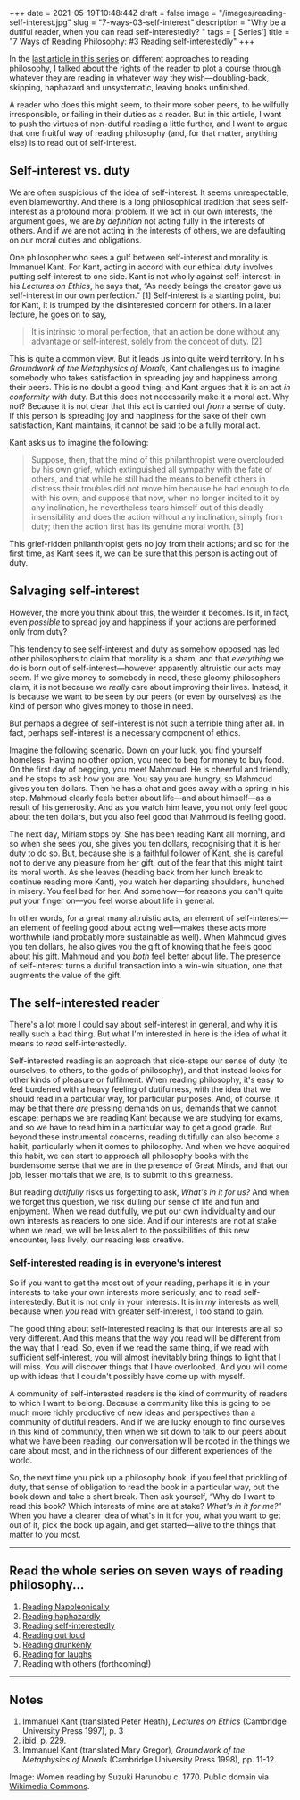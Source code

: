 +++
date = 2021-05-19T10:48:44Z
draft = false
image = "/images/reading-self-interest.jpg"
slug = "7-ways-03-self-interest"
description = "Why be a dutiful reader, when you can read self-interestedly? "
tags = ['Series']
title = "7 Ways of Reading Philosophy: #3 Reading self-interestedly"
+++


In the [last article in this series](/7-ways-02-haphazardly/) on different approaches to reading philosophy, I talked about the rights of the reader to plot a course through whatever they are reading in whatever way they wish—doubling-back, skipping, haphazard and unsystematic, leaving books unfinished.

A reader who does this might seem, to their more sober peers, to be wilfully irresponsible, or failing in their duties as a reader. But in this article, I want to push the virtues of non-dutiful reading a little further, and I want to argue that one fruitful way of reading philosophy (and, for that matter, anything else) is to read out of self-interest.

## Self-interest vs. duty

We are often suspicious of the idea of self-interest. It seems unrespectable, even blameworthy. And there is a long philosophical tradition that sees self-interest as a profound moral problem. If we act in our own interests, the argument goes, we are _by definition_ not acting fully in the interests of others. And if we are not acting in the interests of others, we are defaulting on our moral duties and obligations.

One philosopher who sees a gulf between self-interest and morality is Immanuel Kant. For Kant, acting in accord with our ethical duty involves putting self-interest to one side. Kant is not wholly against self-interest: in his _Lectures on Ethics_, he says that, “As needy beings the creator gave us self-interest in our own perfection.” [1] Self-interest is a starting point, but for Kant, it is trumped by the disinterested concern for others. In a later lecture, he goes on to say,

> It is intrinsic to moral perfection, that an action be done without any advantage or self-interest, solely from the concept of duty. [2]

This is quite a common view. But it leads us into quite weird territory. In his _Groundwork of the Metaphysics of Morals_, Kant challenges us to imagine somebody who takes satisfaction in spreading joy and happiness among their peers. This is no doubt a good thing; and Kant argues that it is an act _in conformity with_ duty. But this does not necessarily make it a moral act. Why not? Because it is not clear that this act is carried out _from_ a sense of duty. If this person is spreading joy and happiness for the sake of their own satisfaction, Kant maintains, it cannot be said to be a fully moral act.

Kant asks us to imagine the following:

> Suppose, then, that the mind of this philanthropist were overclouded by his own grief, which extinguished all sympathy with the fate of others, and that while he still had the means to benefit others in distress their troubles did not move him because he had enough to do with his own; and suppose that now, when no longer incited to it by any inclination, he nevertheless tears himself out of this deadly insensibility and does the action without any inclination, simply from duty; then the action first has its genuine moral worth. [3]

This grief-ridden philanthropist gets no joy from their actions; and so for the first time, as Kant sees it, we can be sure that this person is acting out of duty.

## Salvaging self-interest

However, the more you think about this, the weirder it becomes. Is it, in fact, even _possible_ to spread joy and happiness if your actions are performed only from duty?

This tendency to see self-interest and duty as somehow opposed has led other philosophers to claim that morality is a sham, and that _everything_ we do is born out of self-interest—however apparently altruistic our acts may seem. If we give money to somebody in need, these gloomy philosophers claim, it is not because we _really_ care about improving their lives. Instead, it is because we want to be seen by our peers (or even by ourselves) as the kind of person who gives money to those in need.

But perhaps a degree of self-interest is not such a terrible thing after all. In fact, perhaps self-interest is a necessary component of ethics.

Imagine the following scenario. Down on your luck, you find yourself homeless. Having no other option, you need to beg for money to buy food. On the first day of begging, you meet Mahmoud. He is cheerful and friendly, and he stops to ask how you are. You say you are hungry, so Mahmoud gives you ten dollars. Then he has a chat and goes away with a spring in his step. Mahmoud clearly feels better about life—and about himself—as a result of his generosity. And as you watch him leave, you not only feel good about the ten dollars, but you also feel good that Mahmoud is feeling good.

The next day, Miriam stops by. She has been reading Kant all morning, and so when she sees you, she gives you ten dollars, recognising that it is her duty to do so. But, because she is a faithful follower of Kant, she is careful not to derive any pleasure from her gift, out of the fear that this might taint its moral worth. As she leaves (heading back from her lunch break to continue reading more Kant), you watch her departing shoulders, hunched in misery. You feel bad for her. And somehow—for reasons you can't quite put your finger on—you feel worse about life in general.

In other words, for a great many altruistic acts, an element of self-interest—an element of feeling good about acting well—makes these acts more worthwhile (and probably more sustainable as well). When Mahmoud gives you ten dollars, he also gives you the gift of knowing that he feels good about his gift. Mahmoud and you _both_ feel better about life. The presence of self-interest turns a dutiful transaction into a win-win situation, one that augments the value of the gift.

## The self-interested reader

There's a lot more I could say about self-interest in general, and why it is really such a bad thing. But what I'm interested in here is the idea of what it means to _read_ self-interestedly.

Self-interested reading is an approach that side-steps our sense of duty (to ourselves, to others, to the gods of philosophy), and that instead looks for other kinds of pleasure or fulfilment. When reading philosophy, it's easy to feel burdened with a heavy feeling of dutifulness, with the idea that we should read in a particular way, for particular purposes. And, of course, it may be that there _are_ pressing demands on us, demands that we cannot escape: perhaps we are reading Kant because we are studying for exams, and so we have to read him in a particular way to get a good grade. But beyond these instrumental concerns, reading dutifully can also become a habit, particularly when it comes to philosophy. And when we have acquired this habit, we can start to approach all philosophy books with the burdensome sense that we are in the presence of Great Minds, and that our job, lesser mortals that we are, is to submit to this greatness.

But reading _dutifully_ risks us forgetting to ask, _What's in it for us?_ And when we forget this question, we risk dulling our sense of life and fun and enjoyment. When we read dutifully, we put our own individuality and our own interests as readers to one side. And if our interests are not at stake when we read, we will be less alert to the possibilities of this new encounter, less lively, our reading less creative.

### Self-interested reading is in everyone's interest

So if you want to get the most out of your reading, perhaps it is in your interests to take your own interests more seriously, and to read self-interestedly. But it is not only in your interests. It is in _my_ interests as well, because when _you_ read with greater self-interest, I too stand to gain.

The good thing about self-interested reading is that our interests are all so very different. And this means that the way you read will be different from the way that I read. So, even if we read the same thing, if we read with sufficient self-interest, you will almost inevitably bring things to light that I will miss. You will discover things that I have overlooked. And you will come up with ideas that I couldn't possibly have come up with myself.

A community of self-interested readers is the kind of community of readers to which I want to belong. Because a community like this is going to be much more richly productive of new ideas and perspectives than a community of dutiful readers. And if we are lucky enough to find ourselves in this kind of community, then when we sit down to talk to our peers about what we have been reading, our conversation will be rooted in the things we care about most, and in the richness of our different experiences of the world.

So, the next time you pick up a philosophy book, if you feel that prickling of duty, that sense of obligation to read the book in a particular way, put the book down and take a short break. Then ask yourself, “Why do I want to read this book? Which interests of mine are at stake? _What's in it for me?_” When you have a clearer idea of what's in it for you, what you want to get out of it, pick the book up again, and get started—alive to the things that matter to you most.

---

## Read the whole series on seven ways of reading philosophy...

1. [Reading Napoleonically](/7-ways-01-napoleon/)
2. [Reading haphazardly](/7-ways-02-haphazardly/)
3. [Reading self-interestedly](/7-ways-03-self-interest/)
4. [Reading out loud](/7-ways-04-out-loud.md7-ways-04-out-loud)
5. [Reading drunkenly](/7-ways-05-drunk/)
6. [Reading for laughs](/7-ways-06-for-laughs/)
7. Reading with others (forthcoming!)

---

## Notes

1. Immanuel Kant (translated Peter Heath), _Lectures on Ethics_ (Cambridge University Press 1997), p. 3
2. ibid. p. 229.
3. Immanuel Kant (translated Mary Gregor), _Groundwork of the Metaphysics of Morals_ (Cambridge University Press 1998), pp. 11-12.

Image: Women reading by Suzuki Harunobu c. 1770. Public domain via [Wikimedia Commons](https://commons.wikimedia.org/wiki/File:Jongeman_meelezend_met_meisje-Rijksmuseum_RP-P-1956-627.jpeg).

